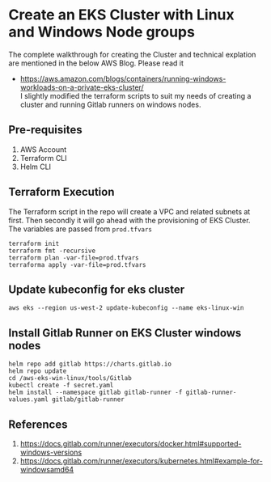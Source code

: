 # Create an EKS Cluster with Linux and Windows Node groups

The complete walkthrough for creating the Cluster and technical explation are mentioned in the below AWS Blog. Please read it
- https://aws.amazon.com/blogs/containers/running-windows-workloads-on-a-private-eks-cluster/ </br>
I slightly modified the terraform scripts to suit my needs of creating a cluster and running Gitlab runners on windows nodes.

## Pre-requisites
1. AWS Account 
2. Terraform CLI
3. Helm CLI

## Terraform Execution
The Terraform script in the repo will create a VPC and related subnets at first. Then secondly it will go ahead with the provisioning of EKS Cluster. The variables are passed from ```prod.tfvars```

```
terraform init
terraform fmt -recursive
terraform plan -var-file=prod.tfvars
terraforma apply -var-file=prod.tfvars
```

## Update kubeconfig for eks cluster
```
aws eks --region us-west-2 update-kubeconfig --name eks-linux-win
```

##  Install Gitlab Runner on EKS Cluster windows nodes

```
helm repo add gitlab https://charts.gitlab.io
helm repo update
cd /aws-eks-win-linux/tools/Gitlab
kubectl create -f secret.yaml
helm install --namespace gitlab gitlab-runner -f gitlab-runner-values.yaml gitlab/gitlab-runner
```

## References
1. https://docs.gitlab.com/runner/executors/docker.html#supported-windows-versions
2. https://docs.gitlab.com/runner/executors/kubernetes.html#example-for-windowsamd64